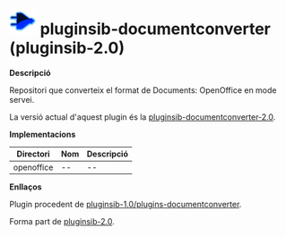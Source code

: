 # ![Logo](https://github.com/GovernIB/maven/raw/binaris/pluginsib/projectinfo_Attachments/icon.jpg) pluginsib-documentconverter  (pluginsib-2.0)

**Descripció**


Repositori que converteix el format de Documents: OpenOffice en mode servei.

La versió actual d'aquest plugin és la [pluginsib-documentconverter-2.0](https://github.com/GovernIB/pluginsib-documentconverter/tree/pluginsib-documentconverter-2.0).


**Implementacions**

Directori | Nom | Descripció
------------ | ------------- | -------------
openoffice | -- | -- 


**Enllaços**


Plugin procedent de [pluginsib-1.0/plugins-documentconverter](https://github.com/GovernIB/pluginsib/tree/pluginsib-1.0/plugins-documentconverter).

Forma part de [pluginsib-2.0](https://github.com/GovernIB/pluginsib/tree/pluginsib-2.0).
